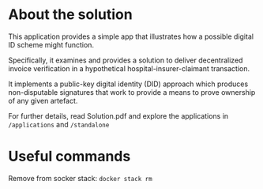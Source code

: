 # About the solution

This application provides a simple app that illustrates how a possible digital ID scheme might function.

Specifically, it examines and provides a solution to deliver decentralized invoice verification in a hypothetical hospital-insurer-claimant transaction.

It implements a public-key digital identity (DID) approach which produces non-disputable signatures that work to provide a means to prove ownership of any given artefact.

For further details, read Solution.pdf and explore the applications in `/applications` and `/standalone`

# Useful commands

Remove from socker stack: `docker stack rm`
